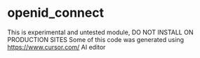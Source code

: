 # openid_connect

This is experimental and untested module, DO NOT INSTALL ON PRODUCTION SITES
Some of this code was generated using https://www.cursor.com/ AI editor
